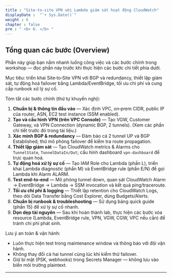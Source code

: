 ```yaml
---
title : "Site-to-site VPN với Lambda giám sát hoạt động CloudWatch"
displayDate :  "`r Sys.Date()`"
weight : 6
chapter : false
pre : " <b> 6. </b> "
---
```


## Tổng quan các bước (Overview)

Phần này giúp bạn nắm nhanh luồng công việc và các bước chính trong workshop — đọc phần này trước khi thực hiện các bước chi tiết phía dưới.

Mục tiêu: triển khai Site‑to‑Site VPN với BGP và redundancy, thiết lập giám sát, tự động hoá failover bằng Lambda/EventBridge, tối ưu chi phí và cung cấp runbook xử lý sự cố.

Tóm tắt các bước chính (thứ tự khuyến nghị):

1. **Chuẩn bị & thông tin đầu vào** — Xác định VPC, on‑prem CIDR, public IP của router, ASN, EC2 test instance (SSM enabled).
2. **Tạo và cấu hình VPN (trên VPC Console)** — Tạo VGW, Customer Gateway, và VPN Connection (dynamic BGP, 2 tunnels). (Xem các phần chi tiết trước đó trong tài liệu.)
3. **Xác minh BGP & redundancy** — Đảm bảo cả 2 tunnel UP và BGP Established; thử mô phỏng failover để kiểm tra route propagation.
4. **Thiết lập giám sát** — Tạo CloudWatch metrics & Alarms cho `TunnelState`, `TunnelDataIn/Out`; cấu hình dashboard `vpn-dashboard` để trực quan hoá.
5. **Tự động hoá xử lý sự cố** — Tạo IAM Role cho Lambda (phần L), triển khai Lambda diagnostic (phần M) và EventBridge rule (phần E/N) để gọi Lambda khi Alarm ALARM.
6. **Test end‑to‑end** — Mô phỏng tunnel down, quan sát CloudWatch Alarm → EventBridge → Lambda → SSM invocation và kết quả ping/traceroute.
7. **Tối ưu chi phí & logging** — Thiết lập retention cho CloudWatch Logs, theo dõi Data Transfer bằng Cost Explorer, dùng Budgets/Alerts.
8. **Chuẩn bị runbook & troubleshooting** — Sử dụng bảng quick guide (phần 15) để xử lý sự cố nhanh.
9. **Dọn dẹp tài nguyên** — Sau khi hoàn thành lab, thực hiện các bước xóa resource (Lambda, EventBridge rule, VPN, VGW, CGW, VPC nếu cần) để tránh chi phí phát sinh.

Lưu ý an toàn & vận hành:

- Luôn thực hiện test trong maintenance window và thông báo với đội vận hành.
- Không thay đổi cả hai tunnel cùng lúc khi kiểm thử failover.
- Giữ bí mật (PSK, webhooks) trong Secrets Manager — không lưu vào biến môi trường plaintext.

---